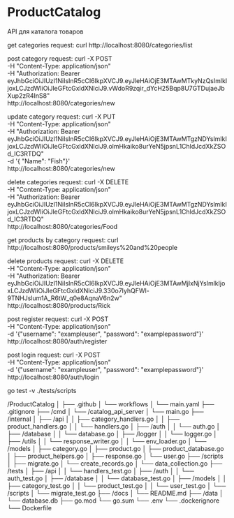 # ProductCatalog
API для каталога товаров

get categories request:
curl http://localhost:8080/categories/list

post category request:
curl -X POST \
-H "Content-Type: application/json" \
-H "Authorization: Bearer eyJhbGciOiJIUzI1NiIsInR5cCI6IkpXVCJ9.eyJleHAiOjE3MTAwMTkyNzQsImlkIjoxLCJzdWIiOiJleGFtcGxldXNlciJ9.vWdoR9zqir_dYcH25Bqp8U7GTDujaeJbXup2zR4InS8" \
http://localhost:8080/categories/new

update category request:
curl -X PUT \
-H "Content-Type: application/json" \
-H "Authorization: Bearer eyJhbGciOiJIUzI1NiIsInR5cCI6IkpXVCJ9.eyJleHAiOjE3MTAwMTgzNDYsImlkIjoxLCJzdWIiOiJleGFtcGxldXNlciJ9.olmHkaiko8urYeN5jpsnL1ChldJcdXkZSOd_IC3RTDQ" \
-d '{ "Name": "Fish"}' \
http://localhost:8080/categories/new

delete categories request:
curl -X DELETE \
-H "Content-Type: application/json" \
-H "Authorization: Bearer eyJhbGciOiJIUzI1NiIsInR5cCI6IkpXVCJ9.eyJleHAiOjE3MTAwMTgzNDYsImlkIjoxLCJzdWIiOiJleGFtcGxldXNlciJ9.olmHkaiko8urYeN5jpsnL1ChldJcdXkZSOd_IC3RTDQ" \
http://localhost:8080/categories/Food

get products by category request:
curl http://localhost:8080/products/smileys%20and%20people

delete products request:
curl -X DELETE \
-H "Content-Type: application/json" \
-H "Authorization: Bearer eyJhbGciOiJIUzI1NiIsInR5cCI6IkpXVCJ9.eyJleHAiOjE3MTAwMjIxNjYsImlkIjoxLCJzdWIiOiJleGFtcGxldXNlciJ9.330o7IyhQFWl-9TNHJslum1A_R6tW_q0e8AqnaV6n2w" \
http://localhost:8080/products/Rick


post register request:
curl -X POST \
-H "Content-Type: application/json" \
-d '{"username": "exampleuser", "password": "examplepassword"}' \
http://localhost:8080/auth/register


post login request:
curl -X POST \
-H "Content-Type: application/json" \
-d '{"username": "exampleuser", "password": "examplepassword"}' \
http://localhost:8080/auth/login

go test -v ./tests/scripts


/ProductCatalog
    │
    ├── .github
    │   └── workflows
    │       └── main.yaml
    ├── .gitignore
    ├── /cmd
    │   └── /catalog_api_server
    │       └── main.go
    ├── /internal
    │   ├── /api
    │   │   ├── category_handlers.go
    │   │   ├── product_handlers.go
    │   │   └── handlers.go
    │   ├── /auth
    │   │   └── auth.go
    │   ├── /database
    │   │   └── database.go
    │   ├── /logger
    │   │   └── logger.go
    │   ├── /utils
    │   │   └── response_writer.go
    │   │   └── env_loader.go
    │   └── /models
    │       ├── category.go
    │       ├── product.go
    │       ├── product_database.go
    │       ├── product_helpers.go
    │       ├── response.go
    │       └── user.go
    ├── /scripts
    │   ├── migrate.go
    │   └── create_records.go
    │   └── data_collection.go
    ├── /tests
    │   ├── /api
    │   │   └── handlers_test.go
    │   ├── /auth
    │   │   └── auth_test.go
    │   ├── /database
    │   │   └── database_test.go
    │   ├── /models
    │   │   ├── category_test.go
    │   │   └── product_test.go
    │   │   └── user_test.go
    │   └── /scripts
    │       └── migrate_test.go
    ├── /docs
    │   └── README.md
    ├── /data
    │   └── database.db
    ├── go.mod
    └── go.sum
    └── .env
    └── .dockerignore
    └── Dockerfile

